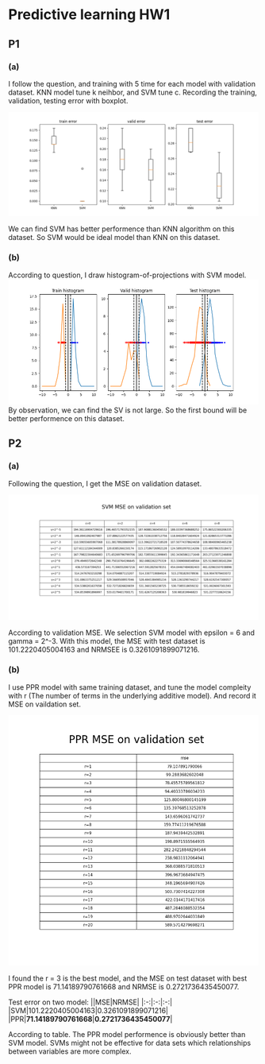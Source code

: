 # Predictive learning HW1

## **P1**

### **(a)**

I follow the question, and training with 5 time for each model with validation dataset. KNN model tune k neihbor, and SVM tune c.
Recording the training, validation, testing error with boxplot.

![](./image/p1-1.png)

We can find SVM has better performence than KNN algorithm on this dataset. So SVM would be ideal model than KNN on this dataset.

### **(b)**

According to question, I draw histogram-of-projections with SVM model.
![](./image/p1-2.png)
By observation, we can find the SV is not large. So the first bound will be better performence on this dataset.

## **P2**

### **(a)**

Following the question, I get the MSE on validation dataset.

![](./image/svm_mse.png)

According to validation MSE. We selection SVM model with epsilon = 6 and gamma = 2^-3. With this model, the MSE with test dataset is 101.2220405004163 and NRMSEE is 0.3261091899071216.

### **(b)**

I use PPR model with same training dataset, and tune the model compleity with r (The number of terms in the underlying additive model). And record it MSE on vaildation set.

![](./image/ppr_mse.png)

I found the r = 3 is the best model, and the MSE on test dataset with best PPR model is 71.14189790761668 and NRMSE is 0.2721736435450077.

Test error on two model:
||MSE|NRMSE|
|:-:|:-:|:-:|
|SVM|101.2220405004163|0.3261091899071216|
|PPR|**71.14189790761668**|**0.2721736435450077**|

According to table. The PPR model performence is obviously better than SVM model. SVMs might not be effective for data sets which relationships between variables are more complex.
